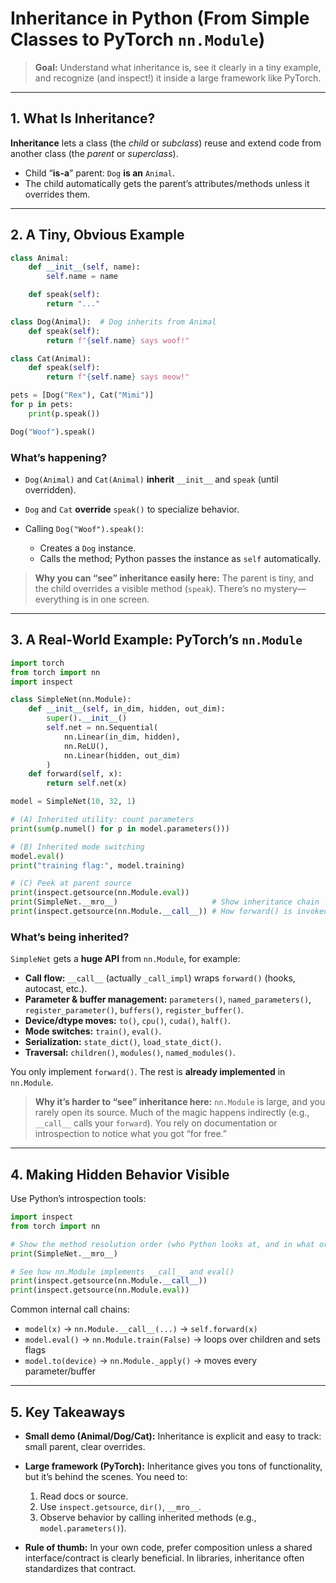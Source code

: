 # Inheritance in Python (From Simple Classes to PyTorch `nn.Module`)

> **Goal:** Understand what inheritance is, see it clearly in a tiny example, and recognize (and inspect!) it inside a large framework like PyTorch.

---

## 1. What Is Inheritance?

**Inheritance** lets a class (the *child* or *subclass*) reuse and extend code from another class (the *parent* or *superclass*).

* Child “**is-a**” parent: `Dog` **is an** `Animal`.
* The child automatically gets the parent’s attributes/methods unless it overrides them.

---

## 2. A Tiny, Obvious Example

```python
class Animal:
    def __init__(self, name):
        self.name = name

    def speak(self):
        return "..."

class Dog(Animal):  # Dog inherits from Animal
    def speak(self):
        return f"{self.name} says woof!"

class Cat(Animal):
    def speak(self):
        return f"{self.name} says meow!"

pets = [Dog("Rex"), Cat("Mimi")]
for p in pets:
    print(p.speak())

Dog("Woof").speak()
```

### What’s happening?

* `Dog(Animal)` and `Cat(Animal)` **inherit** `__init__` and `speak` (until overridden).
* `Dog` and `Cat` **override** `speak()` to specialize behavior.
* Calling `Dog("Woof").speak()`:

  * Creates a `Dog` instance.
  * Calls the method; Python passes the instance as `self` automatically.

> **Why you can “see” inheritance easily here:**
> The parent is tiny, and the child overrides a visible method (`speak`). There’s no mystery—everything is in one screen.

---

## 3. A Real-World Example: PyTorch’s `nn.Module`

```python
import torch
from torch import nn
import inspect

class SimpleNet(nn.Module):
    def __init__(self, in_dim, hidden, out_dim):
        super().__init__()
        self.net = nn.Sequential(
            nn.Linear(in_dim, hidden),
            nn.ReLU(),
            nn.Linear(hidden, out_dim)
        )
    def forward(self, x):
        return self.net(x)

model = SimpleNet(10, 32, 1)

# (A) Inherited utility: count parameters
print(sum(p.numel() for p in model.parameters()))

# (B) Inherited mode switching
model.eval()
print("training flag:", model.training)

# (C) Peek at parent source
print(inspect.getsource(nn.Module.eval))
print(SimpleNet.__mro__)                     # Show inheritance chain
print(inspect.getsource(nn.Module.__call__)) # How forward() is invoked
```

### What’s being inherited?

`SimpleNet` gets a **huge API** from `nn.Module`, for example:

* **Call flow:** `__call__` (actually `_call_impl`) wraps `forward()` (hooks, autocast, etc.).
* **Parameter & buffer management:** `parameters()`, `named_parameters()`, `register_parameter()`, `buffers()`, `register_buffer()`.
* **Device/dtype moves:** `to()`, `cpu()`, `cuda()`, `half()`.
* **Mode switches:** `train()`, `eval()`.
* **Serialization:** `state_dict()`, `load_state_dict()`.
* **Traversal:** `children()`, `modules()`, `named_modules()`.

You only implement `forward()`. The rest is **already implemented** in `nn.Module`.

> **Why it’s harder to “see” inheritance here:**
> `nn.Module` is large, and you rarely open its source. Much of the magic happens indirectly (e.g., `__call__` calls your `forward`). You rely on documentation or introspection to notice what you got “for free.”

---

## 4. Making Hidden Behavior Visible

Use Python’s introspection tools:

```python
import inspect
from torch import nn

# Show the method resolution order (who Python looks at, and in what order)
print(SimpleNet.__mro__)

# See how nn.Module implements __call__ and eval()
print(inspect.getsource(nn.Module.__call__))
print(inspect.getsource(nn.Module.eval))
```

Common internal call chains:

* `model(x)` → `nn.Module.__call__(...)` → `self.forward(x)`
* `model.eval()` → `nn.Module.train(False)` → loops over children and sets flags
* `model.to(device)` → `nn.Module._apply()` → moves every parameter/buffer

---

## 5. Key Takeaways

* **Small demo (Animal/Dog/Cat):**
  Inheritance is explicit and easy to track: small parent, clear overrides.

* **Large framework (PyTorch):**
  Inheritance gives you tons of functionality, but it’s behind the scenes. You need to:

  1. Read docs or source.
  2. Use `inspect.getsource`, `dir()`, `__mro__`.
  3. Observe behavior by calling inherited methods (e.g., `model.parameters()`).

* **Rule of thumb:**
  In your own code, prefer composition unless a shared interface/contract is clearly beneficial. In libraries, inheritance often standardizes that contract.

